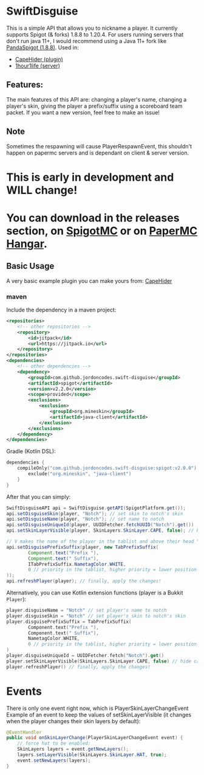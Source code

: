# SwiftDisguise
This is a simple API that allows you to nickname a player. It currently supports Spigot (& forks) 1.8.8 to 1.20.4. For users running servers that don't run java 11+, I would recommend using a Java 11+ fork like [PandaSpigot (1.8.8)](https://github.com/hpfxd/PandaSpigot).
Used in:
- [CapeHider (plugin)](https://github.com/jordoncodes/CapeHider)
- [1hour1life (server)](https://discord.gg/qcUDTArQC7)
## Features:
The main features of this API are: changing a player's name, changing a player's skin, giving the player a prefix/suffix using a scoreboard team packet. If you want a new version, feel free to make an issue!

## Note
Sometimes the respawning will cause PlayerRespawnEvent, this shouldn't happen on papermc servers and is dependant on client & server version.

# This is early in development and WILL change!
# You can download in the releases section, on [SpigotMC](https://www.spigotmc.org/resources/swiftdisguise.115002/) or on [PaperMC Hangar](https://hangar.papermc.io/onlyjordon/SwiftDisguise).

## Basic Usage
A very basic example plugin you can make yours from: [CapeHider](https://github.com/jordoncodes/CapeHider)

### maven
Include the dependency in a maven project:
```xml
<repositories>
    <!-- other repositories -->
    <repository>
        <id>jitpack</id>
        <url>https://jitpack.io</url>
    </repository>
</repositories>
<dependencies>
    <!-- other dependencies -->
    <dependency>
        <groupId>com.github.jordoncodes.swift-disguise</groupId>
        <artifactId>spigot</artifactId>
        <version>v2.2.0</version>
        <scope>provided</scope>
        <exclusions>
            <exclusion>
                <groupId>org.mineskin</groupId>
                <artifactId>java-client</artifactId>
            </exclusion>
        </exclusions>
    </dependency>
</dependencies>
```

Gradle (Kotlin DSL):
```kotlin
dependencies {
    compileOnly("com.github.jordoncodes.swift-disguise:spigot:v2.0.0") {
        exclude("org.mineskin", "java-client")
    }
}
```

After that you can simply:

```java
SwiftDisguiseAPI api = SwiftDisguise.getAPI(SpigotPlatform.get());
api.setDisguiseSkin(player, "Notch"); // set skin to notch's skin
api.setDisguiseName(player, "Notch"); // set name to notch
api.setDisguiseUniqueId(player, UUIDFetcher.fetchUUID("Notch").get())
api.setSkinLayerVisible(player, SkinLayers.SkinLayer.CAPE, false); // hide cape

// V makes the name of the player in the tablist and above their head "Prefix {player's nickname} Suffix". This uses [Adventure](https://docs.advntr.dev/index.html).
api.setDisguisePrefixSuffix(player, new TabPrefixSuffix(
        Component.text("Prefix "),
        Component.text(" Suffix"),
        ITabPrefixSuffix.NametagColor.WHITE,
        0 // priority in the tablist, higher priority = lower position in tablist.
));
api.refreshPlayer(player); // finally, apply the changes!
```

Alternatively, you can use Kotlin extension functions (player is a Bukkit `Player`):
```kotlin
player.disguiseName = "Notch" // set player's name to notch
player.disguiseSkin = "Notch" // set player's skin to notch's skin
player.disguisePrefixSuffix = TabPrefixSuffix(
        Component.text("Prefix "),
        Component.text(" Suffix"),
        NametagColor.WHITE,
        0 // priority in the tablist, higher priority = lower position in tablist.
)
player.disguiseUniqueId = UUIDFetcher.fetch("Notch").get()
player.setSkinLayerVisible(SkinLayers.SkinLayer.CAPE, false) // hide cape
player.refreshPlayer() // finally, apply the changes!
```


# Events
There is only one event right now, which is PlayerSkinLayerChangeEvent
Example of an event to keep the values of setSkinLayerVisible (it changes when the player changes their skin layers by default):
```java
@EventHandler
public void onSkinLayerChange(PlayerSkinLayerChangeEvent event) {
    // force hat to be enabled:
    SkinLayers layers = event.getNewLayers();
    layers.setLayerVisible(SkinLayers.SkinLayer.HAT, true);
    event.setNewLayers(layers);
}
```
